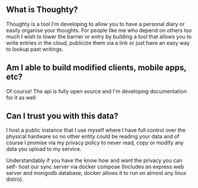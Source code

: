 ## What is Thoughty?
Thoughty is a tool I'm developing to allow you to have a personal diary or easily organise your thoughts. For people like me who depend on others too much I wish to lower the barrier or entry by building a tool that allows you to write entries in the cloud, publicize them via a link or just have an easy way to lookup past writings.
## Am I able to build modified clients, mobile apps, etc?
Of course! The api is fully open source and I'm developing documentation for it as well
## Can I trust you with this data?
I host a public instance that I use myself where I have full control over the physical hardware so no other entity could be reading your data and of course I promise via my privacy policy to never read, copy or modify any data you upload to my service.

Understandably if you have the know how and want the privacy you can self- host our sync server via docker compose (Includes an express web server and mongodb database, docker allows it to run on almost any linux distro).
